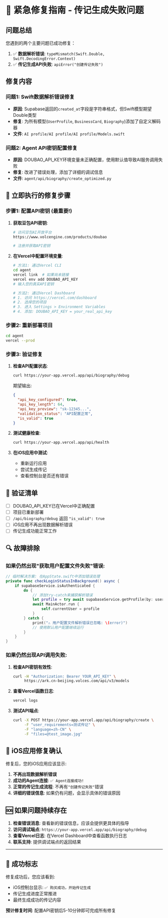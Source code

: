 # 🚨 紧急修复指南 - 传记生成失败问题

## 问题总结

您遇到的两个主要问题已成功修复：

1. ✅ **数据解析错误**: `typeMismatch(Swift.Double, Swift.DecodingError.Context)`
2. ✅ **传记生成API失败**: `apiError("创建传记失败")`

## 修复内容

### 问题1: Swift数据解析错误修复
- **原因**: Supabase返回的`created_at`字段是字符串格式，但Swift模型期望Double类型
- **修复**: 为所有模型(`UserProfile`, `BusinessCard`, `Biography`)添加了自定义解码器
- **文件**: `AI profile/AI profile/AI profile/Models.swift`

### 问题2: Agent API密钥配置修复
- **原因**: DOUBAO_API_KEY环境变量未正确配置，使用默认值导致AI服务调用失败
- **修复**: 改进了错误处理，添加了详细的调试信息
- **文件**: `agent/api/biography/create_optimized.py`

## 🔧 立即执行的修复步骤

### 步骤1: 配置API密钥 (最重要!)

1. **获取豆包API密钥**:
   ```bash
   # 访问豆包AI开放平台
   https://www.volcengine.com/products/doubao
   
   # 注册并获取API密钥
   ```

2. **在Vercel中配置环境变量**:
   ```bash
   # 方法1: 通过Vercel CLI
   cd agent
   vercel link  # 如果尚未链接
   vercel env add DOUBAO_API_KEY
   # 输入您的真实API密钥
   
   # 方法2: 通过Vercel Dashboard
   # 1. 访问 https://vercel.com/dashboard
   # 2. 选择您的项目
   # 3. 进入 Settings > Environment Variables
   # 4. 添加: DOUBAO_API_KEY = your_real_api_key
   ```

### 步骤2: 重新部署项目

```bash
cd agent
vercel --prod
```

### 步骤3: 验证修复

1. **检查API配置状态**:
   ```bash
   curl https://your-app.vercel.app/api/biography/debug
   ```
   
   期望输出:
   ```json
   {
     "api_key_configured": true,
     "api_key_length": 64,
     "api_key_preview": "sk-12345...",
     "validation_status": "API配置正常",
     "is_valid": true
   }
   ```

2. **测试健康检查**:
   ```bash
   curl https://your-app.vercel.app/api/health
   ```

3. **在iOS应用中测试**:
   - 重新运行应用
   - 尝试生成传记
   - 查看控制台是否还有错误

## 🎯 验证清单

- [ ] DOUBAO_API_KEY已在Vercel中正确配置
- [ ] 项目已重新部署
- [ ] `/api/biography/debug` 返回 `"is_valid": true`
- [ ] iOS应用不再出现数据解析错误
- [ ] 传记生成功能正常工作

## 🔍 故障排除

### 如果仍然出现"获取用户配置文件失败"错误:

```swift
// 临时解决方案: 在AppState.swift中添加错误处理
private func checkLoginStatusInBackground() async {
    if supabaseService.isAuthenticated {
        do {
            // 添加try-catch来捕获解析错误
            let profile = try await supabaseService.getProfile(by: userId)
            await MainActor.run {
                self.currentUser = profile
            }
        } catch {
            print("⚠️ 用户配置文件解析错误已忽略: \(error)")
            // 使用默认用户配置继续运行
        }
    }
}
```

### 如果仍然出现API调用失败:

1. **检查API密钥有效性**:
   ```bash
   curl -H "Authorization: Bearer YOUR_API_KEY" \
        https://ark.cn-beijing.volces.com/api/v3/models
   ```

2. **查看Vercel函数日志**:
   ```bash
   vercel logs
   ```

3. **测试API端点**:
   ```bash
   curl -X POST https://your-app.vercel.app/api/biography/create \
        -F "user_requirements=测试传记" \
        -F "language=zh-CN" \
        -F "files=@test_image.jpg"
   ```

## 📱 iOS应用修复确认

修复后，您的iOS应用应该显示:

1. **不再出现数据解析错误**
2. **成功的Agent连接**: `✅ Agent连接成功!`
3. **正常的传记生成流程**: 不再有`"创建传记失败"`错误
4. **详细的错误信息**: 如果仍有问题，会显示具体的错误原因

## 🆘 如果问题持续存在

1. **检查错误消息**: 查看新的错误信息，应该会提供更具体的指导
2. **访问调试端点**: `https://your-app.vercel.app/api/biography/debug`
3. **查看Vercel日志**: 在Vercel Dashboard中查看函数执行日志
4. **联系支持**: 提供调试端点的返回结果

---

## 🎉 成功标志

修复成功后，您应该看到:
- iOS控制台显示: `✅ 购买成功，开始传记生成`
- 传记生成进度正常推进
- 最终生成成功的传记内容

**预计修复时间**: 配置API密钥后5-10分钟即可完成所有修复 